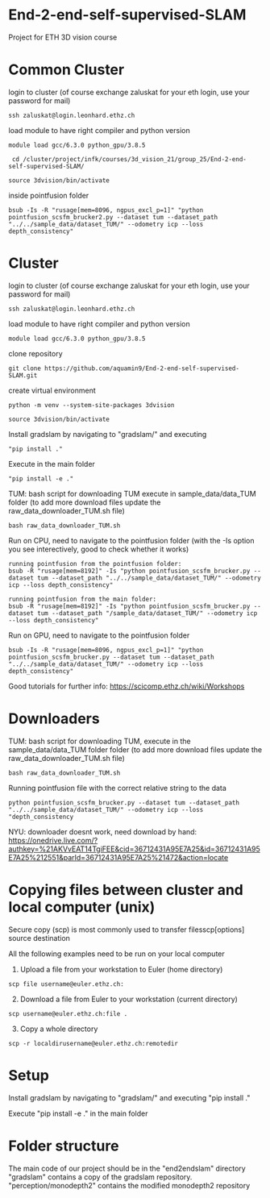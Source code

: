 # End-2-end-self-supervised-SLAM
Project for ETH 3D vision course

# Common Cluster

login to cluster (of course exchange zaluskat for your eth login, use your password for mail)
```shell
ssh zaluskat@login.leonhard.ethz.ch
```

load module to have right compiler and python version
```shell
module load gcc/6.3.0 python_gpu/3.8.5
```

```shell
 cd /cluster/project/infk/courses/3d_vision_21/group_25/End-2-end-self-supervised-SLAM/
```

```shell
source 3dvision/bin/activate
```

inside pointfusion folder

```shell
bsub -Is -R "rusage[mem=8096, ngpus_excl_p=1]" "python pointfusion_scsfm_brucker2.py --dataset tum --dataset_path "../../sample_data/dataset_TUM/" --odometry icp --loss depth_consistency"
```


# Cluster

login to cluster (of course exchange zaluskat for your eth login, use your password for mail)
```shell
ssh zaluskat@login.leonhard.ethz.ch
```
load module to have right compiler and python version
```shell
module load gcc/6.3.0 python_gpu/3.8.5
```
clone repository
```shell
git clone https://github.com/aquamin9/End-2-end-self-supervised-SLAM.git
```
create virtual environment
```shell
python -m venv --system-site-packages 3dvision
```
```shell
source 3dvision/bin/activate
```
Install gradslam by navigating to "gradslam/" and executing 
```shell
"pip install ."
```
Execute in the main folder 
```shell
"pip install -e ." 
```

TUM:
bash script for downloading TUM execute in sample_data/data_TUM folder (to add more download files update the raw_data_downloader_TUM.sh file)
```shell
bash raw_data_downloader_TUM.sh 
```

Run on CPU, need to navigate to the pointfusion folder (with the -Is option you see interectively, good to check whether it works)

```shell
running pointfusion from the pointfusion folder:
bsub -R "rusage[mem=8192]" -Is "python pointfusion_scsfm_brucker.py --dataset tum --dataset_path "../../sample_data/dataset_TUM/" --odometry icp --loss depth_consistency"

running pointfusion from the main folder:
bsub -R "rusage[mem=8192]" -Is "python pointfusion_scsfm_brucker.py --dataset tum --dataset_path "/sample_data/dataset_TUM/" --odometry icp --loss depth_consistency"
```

Run on GPU, need to navigate to the pointfusion folder
```shell
bsub -Is -R "rusage[mem=8096, ngpus_excl_p=1]" "python pointfusion_scsfm_brucker.py --dataset tum --dataset_path "../../sample_data/dataset_TUM/" --odometry icp --loss depth_consistency"
```

Good tutorials for further info:
https://scicomp.ethz.ch/wiki/Workshops



# Downloaders

TUM:
bash script for downloading TUM, execute in the sample_data/data_TUM folder folder (to add more download files update the raw_data_downloader_TUM.sh file)
```shell
bash raw_data_downloader_TUM.sh 
```
Running pointfusion file with the correct relative string to the data
```shell
python pointfusion_scsfm_brucker.py --dataset tum --dataset_path "../../sample_data/dataset_TUM/" --odometry icp --loss "depth_consistency
```

NYU:
downloader doesnt work, need download by hand:
https://onedrive.live.com/?authkey=%21AKVvEAT14TgiFEE&cid=36712431A95E7A25&id=36712431A95E7A25%212551&parId=36712431A95E7A25%21472&action=locate

# Copying files between cluster and local computer (unix)

Secure copy (scp) is most commonly used to transfer filesscp[options] source destination

All the following examples need to be run on your local computer
1. Upload a file from your workstation to Euler (home directory)
```shell
scp file username@euler.ethz.ch:
```
2. Download a file from Euler to your workstation (current directory)
```shell
scp username@euler.ethz.ch:file .
```
3. Copy a whole directory
```shell
scp -r localdirusername@euler.ethz.ch:remotedir
```




# Setup

Install gradslam by navigating to "gradslam/" and executing "pip install ."

Execute "pip install -e ." in the main folder


# Folder structure

The main code of our project should be in the "end2endslam" directory
"gradslam" contains a copy of the gradslam repository.
"perception/monodepth2" contains the modified monodepth2 repository



